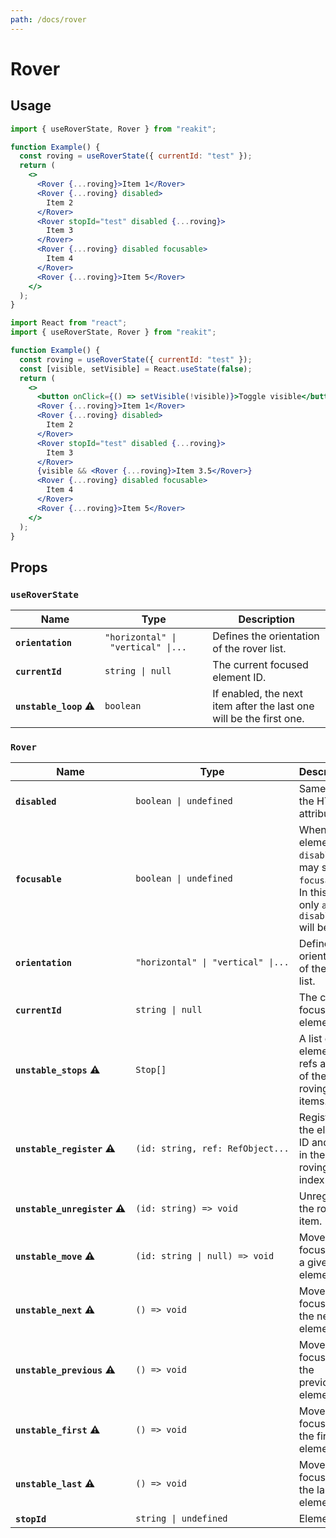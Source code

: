 ```yaml
---
path: /docs/rover
---
```


# Rover

## Usage

```jsx
import { useRoverState, Rover } from "reakit";

function Example() {
  const roving = useRoverState({ currentId: "test" });
  return (
    <>
      <Rover {...roving}>Item 1</Rover>
      <Rover {...roving} disabled>
        Item 2
      </Rover>
      <Rover stopId="test" disabled {...roving}>
        Item 3
      </Rover>
      <Rover {...roving} disabled focusable>
        Item 4
      </Rover>
      <Rover {...roving}>Item 5</Rover>
    </>
  );
}
```

```jsx
import React from "react";
import { useRoverState, Rover } from "reakit";

function Example() {
  const roving = useRoverState({ currentId: "test" });
  const [visible, setVisible] = React.useState(false);
  return (
    <>
      <button onClick={() => setVisible(!visible)}>Toggle visible</button>
      <Rover {...roving}>Item 1</Rover>
      <Rover {...roving} disabled>
        Item 2
      </Rover>
      <Rover stopId="test" disabled {...roving}>
        Item 3
      </Rover>
      {visible && <Rover {...roving}>Item 3.5</Rover>}
      <Rover {...roving} disabled focusable>
        Item 4
      </Rover>
      <Rover {...roving}>Item 5</Rover>
    </>
  );
}
```

## Props

<!-- Automatically generated -->

### `useRoverState`

| Name | Type | Description |
|------|------|-------------|
| <strong><code>orientation</code>&nbsp;</strong> | <code title="&#34;horizontal&#34; &#124; &#34;vertical&#34; &#124; undefined">&#34;horizontal&#34;&nbsp;&#124;&nbsp;&#34;vertical&#34;&nbsp;&#124;...</code> | Defines the orientation of the rover list. |
| <strong><code>currentId</code>&nbsp;</strong> | <code>string&nbsp;&#124;&nbsp;null</code> | The current focused element ID. |
| <strong><code>unstable_loop</code>&nbsp;⚠️</strong> | <code>boolean</code> | If enabled, the next item after the last one will be the first one. |

### `Rover`

| Name | Type | Description |
|------|------|-------------|
| <strong><code>disabled</code>&nbsp;</strong> | <code>boolean&nbsp;&#124;&nbsp;undefined</code> | Same as the HTML attribute. |
| <strong><code>focusable</code>&nbsp;</strong> | <code>boolean&nbsp;&#124;&nbsp;undefined</code> | When an element is `disabled`, it may still be `focusable`. In this case, only `aria-disabled` will be set. |
| <strong><code>orientation</code>&nbsp;</strong> | <code title="&#34;horizontal&#34; &#124; &#34;vertical&#34; &#124; undefined">&#34;horizontal&#34;&nbsp;&#124;&nbsp;&#34;vertical&#34;&nbsp;&#124;...</code> | Defines the orientation of the rover list. |
| <strong><code>currentId</code>&nbsp;</strong> | <code>string&nbsp;&#124;&nbsp;null</code> | The current focused element ID. |
| <strong><code>unstable_stops</code>&nbsp;⚠️</strong> | <code>Stop[]</code> | A list of element refs and IDs of the roving items. |
| <strong><code>unstable_register</code>&nbsp;⚠️</strong> | <code title="(id: string, ref: RefObject&#60;HTMLElement&#62;) =&#62; void">(id:&nbsp;string,&nbsp;ref:&nbsp;RefObject...</code> | Registers the element ID and ref in the roving tab index list. |
| <strong><code>unstable_unregister</code>&nbsp;⚠️</strong> | <code>(id:&nbsp;string)&nbsp;=&#62;&nbsp;void</code> | Unregisters the roving item. |
| <strong><code>unstable_move</code>&nbsp;⚠️</strong> | <code>(id:&nbsp;string&nbsp;&#124;&nbsp;null)&nbsp;=&#62;&nbsp;void</code> | Moves focus onto a given element ID. |
| <strong><code>unstable_next</code>&nbsp;⚠️</strong> | <code>()&nbsp;=&#62;&nbsp;void</code> | Moves focus onto the next element. |
| <strong><code>unstable_previous</code>&nbsp;⚠️</strong> | <code>()&nbsp;=&#62;&nbsp;void</code> | Moves focus onto the previous element. |
| <strong><code>unstable_first</code>&nbsp;⚠️</strong> | <code>()&nbsp;=&#62;&nbsp;void</code> | Moves focus onto the first element. |
| <strong><code>unstable_last</code>&nbsp;⚠️</strong> | <code>()&nbsp;=&#62;&nbsp;void</code> | Moves focus onto the last element. |
| <strong><code>stopId</code>&nbsp;</strong> | <code>string&nbsp;&#124;&nbsp;undefined</code> | Element ID. |
